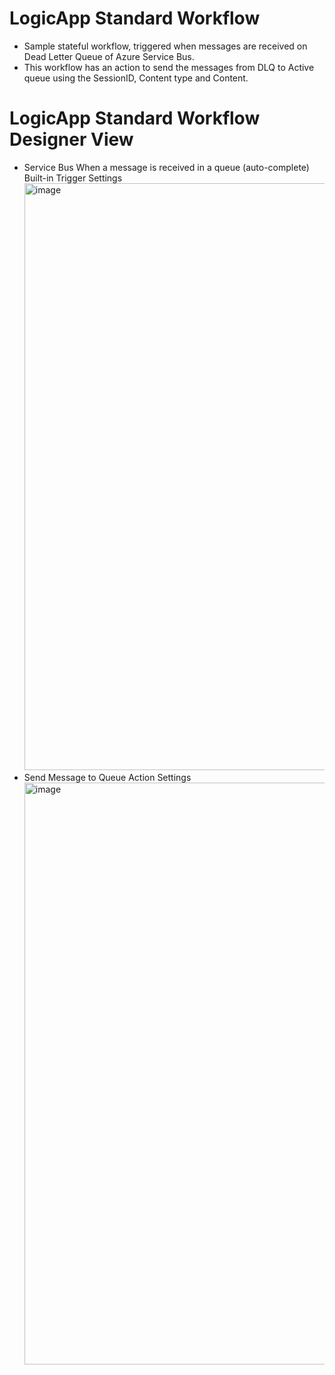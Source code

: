 # LogicApp Standard Workflow
- Sample stateful workflow, triggered when messages are received on Dead Letter Queue of Azure Service Bus.
- This workflow has an action to send the messages from DLQ to Active queue using the SessionID, Content type and Content.

# LogicApp Standard Workflow Designer View
- Service Bus When a message is received in a queue (auto-complete) Built-in Trigger Settings
  <img width="939" alt="image" src="https://github.com/BasujitaBhattacharya/LogicAppWorkflow/assets/121059306/c0523637-0cc4-4a1b-ac0a-1cad7df4dbe7">
- Send Message to Queue Action Settings
  <img width="931" alt="image" src="https://github.com/BasujitaBhattacharya/LogicAppWorkflow/assets/121059306/664973dc-7bae-4083-bdf8-6107a85f336d">


